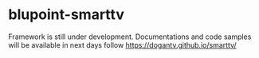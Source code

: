 # blupoint-smarttv

Framework is still under development. 
Documentations and code samples will be available in next days
follow https://dogantv.github.io/smarttv/
